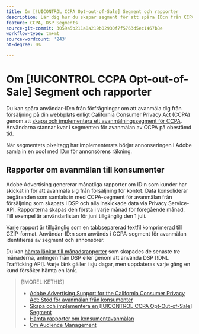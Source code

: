 ```yaml
---
title: Om [!UICONTROL CCPA Opt-out-of-Sale] Segment och rapporter
description: Lär dig hur du skapar segment för att spåra ID:n från CCPA-förfrågningar om att avanmäla sig från försäljning och hur du hämtar rapporter om ID:n.
feature: CCPA, DSP Segments
source-git-commit: 3059a5b211a8a219b02930f7f5763d5ec1467b8e
workflow-type: tm+mt
source-wordcount: '243'
ht-degree: 0%

---
```


# Om [!UICONTROL CCPA Opt-out-of-Sale] Segment och rapporter

Du kan spåra användar-ID:n från förfrågningar om att avanmäla dig från försäljning på din webbplats enligt California Consumer Privacy Act (CCPA) genom att [skapa och implementera ett avanmälningssegment för CCPA](ccpa-opt-out-segment-create.md). Användarna stannar kvar i segmenten för avanmälan av CCPA på obestämd tid.

När segmentets pixeltagg har implementerats börjar annonseringen i Adobe samla in en pool med ID:n för annonsörens räkning.

## Rapporter om avanmälan till konsumenter

Adobe Advertising genererar månatliga rapporter om ID:n som kunder har skickat in för att avanmäla sig från försäljning för kontot. Data konsoliderar begäranden som samlats in med CCPA-segment för avanmälan från försäljning som skapats i DSP och alla inskickade data via Privacy Service-API.  Rapporterna skapas den första i varje månad för föregående månad. Till exempel är användarlistan för juni tillgänglig den 1 juli.

Varje rapport är tillgänglig som en tabbseparerad textfil komprimerad till GZIP-format. Användar-ID:n som används i CCPA-segment för avanmälan identifieras av segment och annonsörer.

Du kan [hämta länkar till månadsrapporter](ccpa-opt-out-segment-report-retrieve.md) som skapades de senaste tre månaderna, antingen från DSP eller genom att använda DSP [!DNL Trafficking API]. Varje länk gäller i sju dagar, men uppdateras varje gång en kund försöker hämta en länk.

>[!MORELIKETHIS]
>
>* [Adobe Advertising Support for the California Consumer Privacy Act: Stöd för avanmälan från konsumenter](/help/privacy/ccpa-opt-out-of-sale.md)
>* [Skapa och implementera en [!UICONTROL CCPA Opt-Out-of-Sale] Segment](ccpa-opt-out-segment-create.md)
>* [Hämta rapporter om konsumentavanmälan](ccpa-opt-out-segment-report-retrieve.md)
>* [Om Audience Management](audience-about.md)

